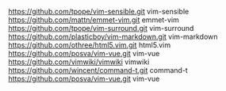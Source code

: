 https://github.com/tpope/vim-sensible.git vim-sensible
https://github.com/mattn/emmet-vim.git emmet-vim
https://github.com/tpope/vim-surround.git vim-surround
https://github.com/plasticboy/vim-markdown.git vim-markdown
https://github.com/othree/html5.vim.git html5.vim
https://github.com/posva/vim-vue.git vim-vue
https://github.com/vimwiki/vimwiki vimwiki
https://github.com/wincent/command-t.git command-t
https://github.com/posva/vim-vue.git vim-vue
